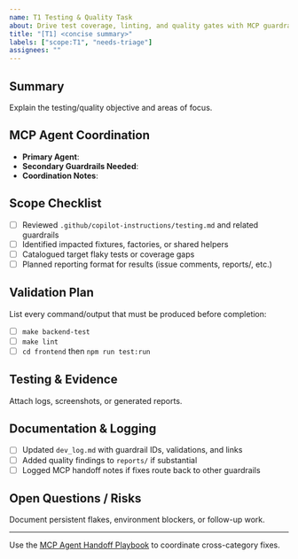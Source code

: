 ```yaml
---
name: T1 Testing & Quality Task
about: Drive test coverage, linting, and quality gates with MCP guardrails
title: "[T1] <concise summary>"
labels: ["scope:T1", "needs-triage"]
assignees: ""
---
```


## Summary

Explain the testing/quality objective and areas of focus.

## MCP Agent Coordination

- **Primary Agent**: <!-- e.g., MCP QA Agent -->
- **Secondary Guardrails Needed**: <!-- e.g., B1, F1, D1 -->
- **Coordination Notes**: <!-- Note coordination with feature owners or deployment teams -->

## Scope Checklist

- [ ] Reviewed `.github/copilot-instructions/testing.md` and related guardrails
- [ ] Identified impacted fixtures, factories, or shared helpers
- [ ] Catalogued target flaky tests or coverage gaps
- [ ] Planned reporting format for results (issue comments, reports/, etc.)

## Validation Plan

List every command/output that must be produced before completion:

- [ ] `make backend-test`
- [ ] `make lint`
- [ ] `cd frontend` then `npm run test:run`

## Testing & Evidence

Attach logs, screenshots, or generated reports.

## Documentation & Logging

- [ ] Updated `dev_log.md` with guardrail IDs, validations, and links
- [ ] Added quality findings to `reports/` if substantial
- [ ] Logged MCP handoff notes if fixes route back to other guardrails

## Open Questions / Risks

Document persistent flakes, environment blockers, or follow-up work.

---
Use the [MCP Agent Handoff Playbook](../../docs/development/mcp_agent_handoff.md) to coordinate cross-category fixes.
